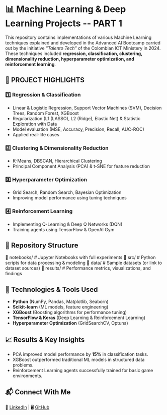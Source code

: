 # 📊 Machine Learning & Deep Learning Projects  -- PART 1
This repository contains implementations of various Machine Learning techniques explained and developed in the Advanced AI Bootcamp carried out by the initiative *"Talento Tech"* of the Colombian ICT Ministery in 2024. These techniques included **regression, classification, clustering, dimensionality reduction, hyperparameter optimization, and reinforcement learning**. 

## 🚀 **PROJECT HIGHLIGHTS**  

### 1️⃣ **Regression & Classification**  
- Linear & Logistic Regression, Support Vector Machines (SVM), Decision Trees, Random Forest, XGBoost
- Regularization (L1 (LASSO), L2 (Ridge), Elastic Net) & Statistic Exploration with Data  
- Model evaluation (MSE, Accuracy, Precision, Recall, AUC-ROC)
- Applied real-life cases  

### 2️⃣ **Clustering & Dimensionality Reduction**  
- K-Means, DBSCAN, Hierarchical Clustering  
- Principal Component Analysis (PCA) & t-SNE for feature reduction  

### 3️⃣ **Hyperparameter Optimization**  
- Grid Search, Random Search, Bayesian Optimization  
- Improving model performance using tuning techniques  

### 4️⃣ **Reinforcement Learning**  
- Implementing Q-Learning & Deep Q Networks (DQN)  
- Training agents using TensorFlow & OpenAI Gym  

## 📂 **Repository Structure**
📂 notebooks/ # Jupyter Notebooks with full experiments
📂 src/ # Python scripts for data processing & modeling
📂 data/ # Sample datasets (or link to dataset sources)
📂 results/ # Performance metrics, visualizations, and findings


## 🔧 **Technologies & Tools Used**  
- **Python** (NumPy, Pandas, Matplotlib, Seaborn)  
- **Scikit-learn** (ML models, feature engineering)  
- **XGBoost** (Boosting algorithms for performance tuning)  
- **TensorFlow & Keras** (Deep Learning & Reinforcement Learning)  
- **Hyperparameter Optimization** (GridSearchCV, Optuna)  

## 📈 **Results & Key Insights**  
- PCA improved model performance by **15%** in classification tasks.  
- XGBoost outperformed traditional ML models in structured data problems.  
- Reinforcement Learning agents successfully trained for basic game environments.  


## 📬 **Connect With Me**  
🔗 [LinkedIn](https://linkedin.com/in/yourname) | 🖥️ [GitHub](https://github.com/your-username)  

